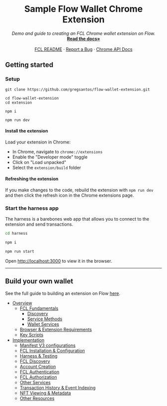 <br />
<p align="center">
  <h1 align="center"> Sample Flow Wallet Chrome Extension</h1>
  <p align="center">
    <i>Demo and guide to creating an FCL Chrome wallet extension on Flow.</i>
    <br />
    <a href="https://github.com/gregsantos/flow-wallet-extension/blob/master/docs/index.md"><strong>Read the docs»</strong></a>
    <br />
    <br />
    <a href="https://docs.onflow.org/fcl/">FCL README</a>
    ·
    <a href="https://github.com/onflow/fcl-js/issues">Report a Bug</a>
·
    <a href="https://developer.chrome.com/docs/extensions/reference/">Chrome API Docs</a>
  </p>
</p>

## Getting started

### Setup

```shell
git clone https://github.com/gregsantos/flow-wallet-extension.git

cd flow-wallet-extension
cd extension

npm i

npm run dev
```

#### Install the extension

Load your extension in Chrome:

- In Chrome, navigate to `chrome://extensions`
- Enable the "Developer mode" toggle
- Click on "Load unpacked"
- Select the `extension/build` folder

#### Refreshing the extension

If you make changes to the code, rebuild the extension with `npm run dev` and then click the refresh icon in the Chrome extensions page.

### Start the harness app

The harness is a barebones web app that allows you to 
connect to the extension and send transactions.

```sh
cd harness

npm i

npm run start
```

Open [http://localhost:3000](http://localhost:3000) to view it in the browser.

---

## Build your own wallet

See the full guide to building an extension on Flow [here](docs/index.md).

  * [Overview](docs/index.md#overview)
    + [FCL Fundamentals](docs/index.md#fcl-fundamentals)
      - [Discovery](docs/index.md#discovery)
      - [Service Methods](docs/index.md#service-methods)
      - [Wallet Services](docs/index.md#wallet-services)
    + [Browser & Extension Requirements](docs/index.md#browser---extension-requirements)
    + [Key Scripts](docs/index.md#key-scripts)
  * [Implementation](docs/index.md#implementation)
    + [Manifest V3 configurations](docs/index.md#manifest-v3-configurations)
    + [FCL Installation & Configuration](docs/index.md#fcl-installation---configuration)
    + [Harness & Testing](docs/index.md#harness---testing)
    + [FCL Discovery](docs/index.md#fcl-discovery)
    + [Account Creation](docs/index.md#account-creation)
    + [FCL Authentication](docs/index.md#fcl-authentication)
    + [FCL Authorization](docs/index.md#fcl-authorization)
    + [Other Services](docs/index.md#other-services)
    + [Transaction History & Event Indexing](docs/index.md#transaction-history---event-indexing)
    + [NFT Viewing & Metadata](docs/index.md#nft-viewing---metadata)
    + [Other Resources](docs/index.md#other-resources)
